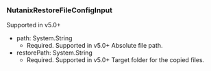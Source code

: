 ### NutanixRestoreFileConfigInput
Supported in v5.0+

- path: System.String
  - Required. Supported in v5.0+
      Absolute file path.
- restorePath: System.String
  - Required. Supported in v5.0+
      Target folder for the copied files.
